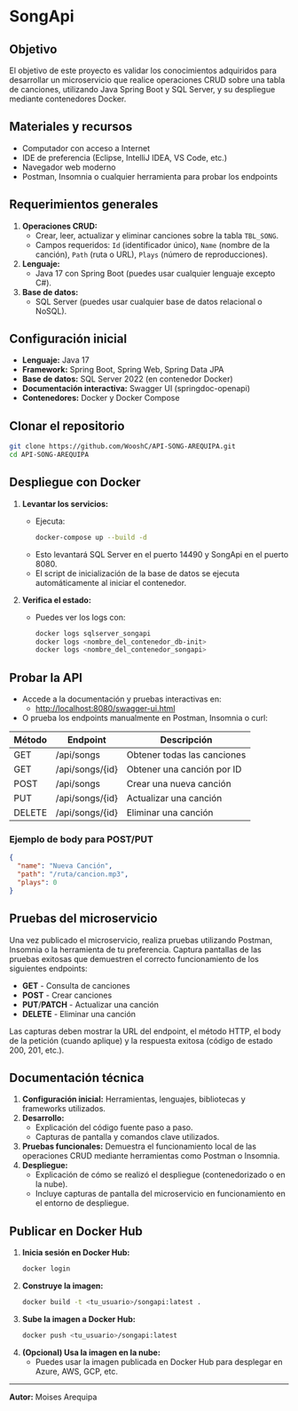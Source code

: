 # SongApi

## Objetivo
El objetivo de este proyecto es validar los conocimientos adquiridos para desarrollar un microservicio que realice operaciones CRUD sobre una tabla de canciones, utilizando Java Spring Boot y SQL Server, y su despliegue mediante contenedores Docker.

## Materiales y recursos
- Computador con acceso a Internet
- IDE de preferencia (Eclipse, IntelliJ IDEA, VS Code, etc.)
- Navegador web moderno
- Postman, Insomnia o cualquier herramienta para probar los endpoints

## Requerimientos generales
1. **Operaciones CRUD:**
   - Crear, leer, actualizar y eliminar canciones sobre la tabla `TBL_SONG`.
   - Campos requeridos: `Id` (identificador único), `Name` (nombre de la canción), `Path` (ruta o URL), `Plays` (número de reproducciones).
2. **Lenguaje:**
   - Java 17 con Spring Boot (puedes usar cualquier lenguaje excepto C#).
3. **Base de datos:**
   - SQL Server (puedes usar cualquier base de datos relacional o NoSQL).

## Configuración inicial
- **Lenguaje:** Java 17
- **Framework:** Spring Boot, Spring Web, Spring Data JPA
- **Base de datos:** SQL Server 2022 (en contenedor Docker)
- **Documentación interactiva:** Swagger UI (springdoc-openapi)
- **Contenedores:** Docker y Docker Compose

## Clonar el repositorio

```sh
git clone https://github.com/WooshC/API-SONG-AREQUIPA.git
cd API-SONG-AREQUIPA
```

## Despliegue con Docker

1. **Levantar los servicios:**
   - Ejecuta:
     ```sh
     docker-compose up --build -d
     ```
   - Esto levantará SQL Server en el puerto 14490 y SongApi en el puerto 8080.
   - El script de inicialización de la base de datos se ejecuta automáticamente al iniciar el contenedor.

2. **Verifica el estado:**
   - Puedes ver los logs con:
     ```sh
     docker logs sqlserver_songapi
     docker logs <nombre_del_contenedor_db-init>
     docker logs <nombre_del_contenedor_songapi>
     ```

## Probar la API
- Accede a la documentación y pruebas interactivas en:
  - [http://localhost:8080/swagger-ui.html](http://localhost:8080/swagger-ui.html)
- O prueba los endpoints manualmente en Postman, Insomnia o curl:

| Método | Endpoint           | Descripción                |
|--------|--------------------|----------------------------|
| GET    | /api/songs         | Obtener todas las canciones|
| GET    | /api/songs/{id}    | Obtener una canción por ID |
| POST   | /api/songs         | Crear una nueva canción    |
| PUT    | /api/songs/{id}    | Actualizar una canción     |
| DELETE | /api/songs/{id}    | Eliminar una canción       |

### Ejemplo de body para POST/PUT
```json
{
  "name": "Nueva Canción",
  "path": "/ruta/cancion.mp3",
  "plays": 0
}
```

## Pruebas del microservicio
Una vez publicado el microservicio, realiza pruebas utilizando Postman, Insomnia o la herramienta de tu preferencia. Captura pantallas de las pruebas exitosas que demuestren el correcto funcionamiento de los siguientes endpoints:
- **GET** - Consulta de canciones
- **POST** - Crear canciones
- **PUT**/**PATCH** - Actualizar una canción
- **DELETE** - Eliminar una canción

Las capturas deben mostrar la URL del endpoint, el método HTTP, el body de la petición (cuando aplique) y la respuesta exitosa (código de estado 200, 201, etc.).

## Documentación técnica
1. **Configuración inicial:** Herramientas, lenguajes, bibliotecas y frameworks utilizados.
2. **Desarrollo:**
   - Explicación del código fuente paso a paso.
   - Capturas de pantalla y comandos clave utilizados.
3. **Pruebas funcionales:** Demuestra el funcionamiento local de las operaciones CRUD mediante herramientas como Postman o Insomnia.
4. **Despliegue:**
   - Explicación de cómo se realizó el despliegue (contenedorizado o en la nube).
   - Incluye capturas de pantalla del microservicio en funcionamiento en el entorno de despliegue.

## Publicar en Docker Hub

1. **Inicia sesión en Docker Hub:**
   ```sh
   docker login
   ```
2. **Construye la imagen:**
   ```sh
   docker build -t <tu_usuario>/songapi:latest .
   ```
3. **Sube la imagen a Docker Hub:**
   ```sh
   docker push <tu_usuario>/songapi:latest
   ```
4. **(Opcional) Usa la imagen en la nube:**
   - Puedes usar la imagen publicada en Docker Hub para desplegar en Azure, AWS, GCP, etc.

---

**Autor:** Moises Arequipa